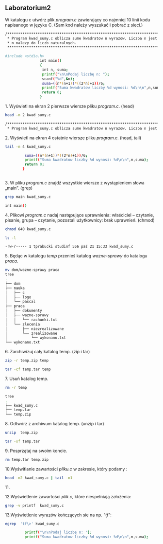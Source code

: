 ## Laboratorium2

W katalogu c utwórz plik *program.c* zawierający co najmniej 10 linii kodu napisanego w języku C. (Sam kod należy wyszukać i pobrać z sieci.)

```sh
/**********************************************************************************************
 * Program kwad_sumy.c oblicza sume kwadratow n wyrazow. Liczba n jest podawana z klawiatury. *
 * n nalezy do liczb naturalnych.                                                             *
 **********************************************************************************************/

#include <stdio.h>
                int main()
                {
                 int n, suma;
                 printf("\n\nPodaj liczbę n: ");
                 scanf("%d",&n);
                 suma=((n*(n+1))*((2*n)+1))/6;
                 printf("Suma kwadratow liczby %d wynosi: %d\n\n",n,suma);
                 return 0;
                }


```


1\. Wyświetl na ekran 2 pierwsze wiersze pliku *program.c*. (head)
```sh
head -n 2 kwad_sumy.c 

/**********************************************************************************************
 * Program kwad_sumy.c oblicza sume kwadratow n wyrazow. Liczba n jest podawana z klawiatury. *

```

2\. Wyświetl na ekran 4 ostatnie wiersze pliku *program.c*. (head, tail)
```sh
tail -n 4 kwad_sumy.c

		 suma=((n*(n+1))*((2*n)+1))/6;
		 printf("Suma kwadratow liczby %d wynosi: %d\n\n",n,suma);
		 return 0;
		}
		
```

3\. W pliku *program.c* znajdź wszystkie wiersze z wystąpieniem słowa „main”. (grep)
```sh
grep main kwad_sumy.c

int main()
```

4\. Plikowi *program.c* nadaj następujące uprawnienia: właściciel – czytanie, pisanie, grupa – czytanie, 
    pozostali użytkownicy: brak uprawnień. (chmod)
```sh
chmod 640 kwad_sumy.c

ls -l

-rw-r----- 1 tprabucki studinf 556 paź 21 15:33 kwad_sumy.c

```

5\. Będąc w katalogu *temp* przenieś katalog *wazne-sprawy* do katalogu *praca*.
```sh
mv dom/wazne-sprawy praca
tree
.
├── dom
├── nauka
│   ├── c
│   ├── logo
│   └── pascal
├── praca
│   ├── dokumenty
│   ├── wazne-sprawy
│   │   └── rachunki.txt
│   └── zlecenia
│       ├── niezrealizowane
│       └── zrealizowane
│           └── wykonano.txt
└── wykonano.txt

```

6\. Zarchiwizuj cały katalog temp. (zip i tar)
```sh
zip -r temp.zip temp

tar -cf temp.tar temp

```

7\. Usuń katalog temp.
```sh
rm -r temp

tree
.
├── kwad_sumy.c
├── temp.tar
└── temp.zip
```

8\. Odtwórz z archiwum katalog temp. (unzip i tar)
```sh
unzip  temp.zip

tar -xf temp.tar
```

9\. Posprzątaj na swoim koncie.
```sh
rm temp.tar temp.zip
```
10\.Wyświtlanie zawartości *pliku.c* w zakresie, który podamy :
```sh
head -n2 kwad_sumy.c | tail -n1
```
11\.



12\.Wyświetlenie zawartości *plik.c*, które niespelniają założenia:
```sh
grep -v printf  kwad_sumy.c
```
13\.Wyświetlenie wyrazów kończących sie na np. *"tf"*:
```sh
egrep  'tf\>' kwad_sumy.c 

		 printf("\n\nPodaj liczbę n: ");
		 printf("Suma kwadratow liczby %d wynosi: %d\n\n",n,suma);

```
